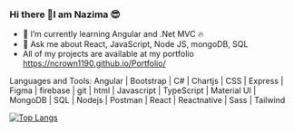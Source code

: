 ### Hi there 👋I am Nazima 😎


- 🌱 I’m currently learning Angular and .Net MVC 🔥
- 💬 Ask me about React, JavaScript, Node JS, mongoDB, SQL
- All of my projects are available at my portfolio https://ncrown1190.github.io/Portfolio/

Languages and Tools:
Angular | Bootstrap | C# | Chartjs | CSS | Express | Figma | firebase | git | html | Javascript | TypeScript | Material UI | MongoDB | SQL | Nodejs | Postman | React | Reactnative | Sass | Tailwind 
<!--
[![Anurag's GitHub stats](https://github-readme-stats.vercel.app/api?username=ncrown1190)](https://github.com/anuraghazra/github-readme-stats) 
-->
[![Top Langs](https://github-readme-stats.vercel.app/api/top-langs/?username=ncrown1190&layout=compact)](https://github.com/anuraghazra/github-readme-stats)

<!--
**ncrown1190/ncrown1190** is a ✨ _special_ ✨ repository because its `README.md` (this file) appears on your GitHub profile.

Here are some ideas to get you started:

- 🔭 I’m currently working on something cool 😎
- 🌱 I’m currently learning ...
- 👯 I’m looking to collaborate on ...
- 🤔 I’m looking for help with ...
- 💬 Ask me about ...
- 📫 How to reach me: ...
- 😄 Pronouns: ...
- ⚡ Fun fact: ...
-->
